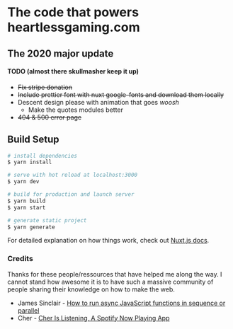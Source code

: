 # The code that powers heartlessgaming.com
## The 2020 major update
#### TODO (almost there skullmasher keep it up)
  - ~~Fix stripe donation~~
  - ~~Include prettier font with nuxt google-fonts and download them locally~~
  - Descent design please with animation that goes *woosh*
    - Make the quotes modules better
  - ~~404 & 500 error page~~

## Build Setup

```bash
# install dependencies
$ yarn install

# serve with hot reload at localhost:3000
$ yarn dev

# build for production and launch server
$ yarn build
$ yarn start

# generate static project
$ yarn generate
```

For detailed explanation on how things work, check out [Nuxt.js docs](https://nuxtjs.org).

### Credits

Thanks for these people/ressources that have helped me along the way. I cannot stand how awesome it is to have such a massive community of people sharing their knowledge on how to make the web.
  - James Sinclair - [How to run async JavaScript functions in sequence or parallel](https://jrsinclair.com/articles/2019/how-to-run-async-js-in-parallel-or-sequential/)
  - Cher - [Cher Is Listening, A Spotify Now Playing App](https://github.com/cherscarlett/cherislistening)
